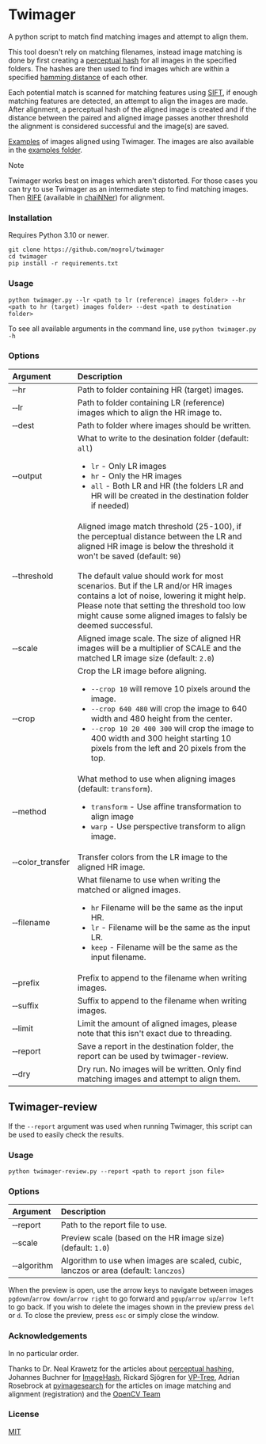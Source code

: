 # Twimager

A python script to match find matching images and attempt to align them.

This tool doesn't rely on matching filenames, instead image matching is done by first creating a [perceptual hash](https://en.wikipedia.org/wiki/Perceptual_hashing) for all images in the specified folders. The hashes are then used to find images which are within a specified [hamming distance](https://en.wikipedia.org/wiki/Hamming_distance) of each other.

Each potential match is scanned for matching features using [SIFT](https://en.wikipedia.org/wiki/Scale-invariant_feature_transform), if enough matching features are detected, an attempt to align the images are made. After alignment, a perceptual hash of the aligned image is created and if the distance between the paired and aligned image passes another threshold the alignment is considered successful and the image(s) are saved.

[Examples](https://slow.pics/s/DI1F262n) of images aligned using Twimager. The images are also available in the [examples folder](https://github.com/mogrol/twimager/examples/).

> [!NOTE]
> Twimager works best on images which aren't distorted. For those cases you can try to use Twimager as an intermediate step to find matching images. Then [RIFE](https://github.com/megvii-research/ECCV2022-RIFE) (available in [chaiNNer](https://github.com/chaiNNer-org/chaiNNer)) for alignment.

### Installation
Requires Python 3.10 or newer.
```
git clone https://github.com/mogrol/twimager
cd twimager
pip install -r requirements.txt
```

### Usage

```
python twimager.py --lr <path to lr (reference) images folder> --hr <path to hr (target) images folder> --dest <path to destination folder>
```

To see all available arguments in the command line, use `python twimager.py -h`

### Options

| Argument | Description |
|:-|:-|
| &#x2011;&#x2011;hr | Path to folder containing HR (target) images. |
| &#x2011;&#x2011;lr | Path to folder containing LR (reference) images which to align the HR image to. |
| &#x2011;&#x2011;dest | Path to folder where images should be written. |
| &#x2011;&#x2011;output | What to write to the desination folder (default: `all`)<ul><li>`lr` - Only LR images</li><li>`hr` - Only the HR images</li><li>`all` - Both LR and HR (the folders LR and HR will be created in the destination folder if needed)</li></ul>
| &#x2011;&#x2011;threshold | Aligned image match threshold (25-100), if the perceptual distance between the LR and aligned HR image is below the threshold it won't be saved (default: `90`)<br><br>The default value should work for most scenarios. But if the LR and/or HR images contains a lot of noise, lowering it might help. Please note that setting the threshold too low might cause some aligned images to falsly be deemed successful.
| &#x2011;&#x2011;scale | Aligned image scale. The size of aligned HR images will be a multiplier of SCALE and the matched LR image size (default: `2.0`) |
| &#x2011;&#x2011;crop | Crop the LR image before aligning.<ul><li>`--crop 10` will remove 10 pixels around the image.</li><li>`--crop 640 480` will crop the image to 640 width and 480 height from the center.</li><li>`--crop 10 20 400 300` will crop the image to 400 width and 300 height starting 10 pixels from the left and 20 pixels from the top.</li></ul>|
| &#x2011;&#x2011;method | What method to use when aligning images (default: `transform`).<ul><li>`transform` - Use affine transformation to align image</li><li>`warp` - Use perspective transform to align image.</li></ul> |
| &#x2011;&#x2011;color_transfer | Transfer colors from the LR image to the aligned HR image. |
| &#x2011;&#x2011;filename | What filename to use when writing the matched or aligned images.<ul><li>`hr` Filename will be the same as the input HR.</li><li>`lr` - Filename will be the same as the input LR.</li><li>`keep` - Filename will be the same as the input filename.</li></ul> |
| &#x2011;&#x2011;prefix | Prefix to append to the filename when writing images. |
| &#x2011;&#x2011;suffix | Suffix  to append to the filename when writing images. |
| &#x2011;&#x2011;limit| Limit the amount of aligned images, please note that this isn't exact due to threading. |
| &#x2011;&#x2011;report | Save a report in the destination folder, the report can be used by twimager-review. | &#x2011;&#x2011;debug | Bring up a window showing the results when image alignment is successful. Press `esc` to abort the alignment process and `n` or `del` to skip the image. Pressing any other key will accept. Threading will be disabled when this argument is used. |
| &#x2011;&#x2011;dry | Dry run. No images will be written. Only find matching images and attempt to align them. |

## Twimager-review
If the `--report` argument was used when running Twimager, this script can be used to easily check the results.

### Usage
```
python twimager-review.py --report <path to report json file>
```

### Options

| Argument | Description |
|:-|:-|
| &#x2011;&#x2011;report | Path to the report file to use. |
| &#x2011;&#x2011;scale | Preview scale (based on the HR image size) (default: `1.0`) |
| &#x2011;&#x2011;algorithm | Algorithm to use when images are scaled, cubic, lanczos or area (default: `lanczos`) |

When the preview is open, use the arrow keys to navigate between images `pgdown`/`arrow down`/`arrow right` to go forward and `pgup`/`arrow up`/`arrow left` to go back. If you wish to delete the images shown in the preview press `del` or `d`. To close the preview, press `esc` or simply close the window.

### Acknowledgements

In no particular order.

Thanks to Dr. Neal Krawetz for the articles about [perceptual hashing](https://www.hackerfactor.com/blog/index.php?/archives/432-Looks-Like-It.html), Johannes Buchner for [ImageHash](https://github.com/JohannesBuchner/imagehash), Rickard Sjögren for [VP-Tree](https://github.com/RickardSjogren/vptree), Adrian Rosebrock at [pyimagesearch](https://pyimagesearch.com/) for the articles on image matching and alignment (registration) and the [OpenCV Team](https://opencv.org/)

### License
[MIT](https://github.com/mogrol/twimager/blob/master/LICENSE)